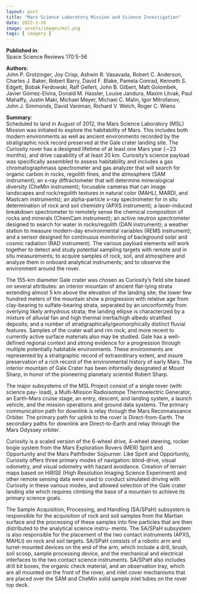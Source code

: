 ```yaml
---
layout: post
title: "Mars Science Laboratory Mission and Science Investigation"
date: 2022-1-16
image: assets/images/msl.png
tags: [ imagery ]
---
```


**Published in**:   
Space Science Reviews 170:5-56

**Authors**:   
John P. Grotzinger, Joy Crisp, Ashwin R. Vasavada, Robert C. Anderson, Charles J. Baker, Robert Barry, David F. Blake, Pamela Conrad, Kenneth S. Edgett, Bobak Ferdowski, Ralf Gellert, John B. Gilbert, Matt Golombek, Javier Gómez-Elvira, Donald M. Hassler, Louise Jandura, Maxim Litvak, Paul Mahaffy, Justin Maki, Michael Meyer, Michael C. Malin, Igor Mitrofanov, John J. Simmonds, David Vaniman, Richard V. Welch, Roger C. Wiens

**Summary**:   
Scheduled to land in August of 2012, the Mars Science Laboratory (MSL) Mission was initiated to explore the habitability of Mars. This includes both modern environments as well as ancient environments recorded by the stratigraphic rock record preserved at the Gale crater landing site. The Curiosity rover has a designed lifetime of at least one Mars year (∼23 months), and drive capability of at least 20 km. Curiosity’s science payload was specifically assembled to assess habitability and includes a gas chromatographmass spectrometer and gas analyzer that will search for organic carbon in rocks, regolith fines, and the atmosphere (SAM instrument); an x-ray diffractometer that will determine mineralogical diversity (CheMin instrument); focusable cameras that can image landscapes and rock/regolith textures in natural color (MAHLI, MARDI, and Mastcam instruments); an alpha-particle x-ray spectrometer for in situ determination of rock and soil chemistry (APXS instrument); a laser-induced breakdown spectrometer to remotely sense the chemical composition of rocks and minerals (ChemCam instrument); an active neutron spectrometer designed to search for water in rocks/regolith (DAN instrument); a weather station to measure modern-day environmental variables (REMS instrument); and a sensor designed for continuous monitoring of background solar and cosmic radiation (RAD instrument). The various payload elements will work together to detect and study potential sampling targets with remote and in situ measurements; to acquire samples of rock, soil, and atmosphere and analyze them in onboard analytical instruments; and to observe the environment around the rover.

The 155-km diameter Gale crater was chosen as Curiosity’s field site based on several attributes: an interior mountain of ancient flat-lying strata extending almost 5 km above the elevation of the landing site; the lower few hundred meters of the mountain show a progression with relative age from clay-bearing to sulfate-bearing strata, separated by an unconformity from overlying likely anhydrous strata; the landing ellipse is characterized by a mixture of alluvial fan and high thermal inertia/high albedo stratified deposits; and a number of stratigraphically/geomorphically distinct fluvial features. Samples of the crater wall and rim rock, and more recent to currently active surface materials also may be studied. Gale has a well-defined regional context and strong evidence for a progression through multiple potentially habitable environments. These environments are represented by a stratigraphic record of extraordinary extent, and insure preservation of a rich record of the environmental history of early Mars. The interior mountain of Gale Crater has been informally designated at Mount Sharp, in honor of the pioneering planetary scientist Robert Sharp.

The major subsystems of the MSL Project consist of a single rover (with science pay- load), a Multi-Mission Radioisotope Thermoelectric Generator, an Earth-Mars cruise stage, an entry, descent, and landing system, a launch vehicle, and the mission operations and ground data systems. The primary communication path for downlink is relay through the Mars Reconnaissance Orbiter. The primary path for uplink to the rover is Direct-from-Earth. The secondary paths for downlink are Direct-to-Earth and relay through the Mars Odyssey orbiter.

Curiosity is a scaled version of the 6-wheel drive, 4-wheel steering, rocker bogie system from the Mars Exploration Rovers (MER) Spirit and Opportunity and the Mars Pathfinder Sojourner. Like Spirit and Opportunity, Curiosity offers three primary modes of navigation: blind-drive, visual odometry, and visual odometry with hazard avoidance. Creation of terrain maps based on HiRISE (High Resolution Imaging Science Experiment) and other remote sensing data were used to conduct simulated driving with Curiosity in these various modes, and allowed selection of the Gale crater landing site which requires climbing the base of a mountain to achieve its primary science goals.

The Sample Acquisition, Processing, and Handling (SA/SPaH) subsystem is responsible for the acquisition of rock and soil samples from the Martian surface and the processing of these samples into fine particles that are then distributed to the analytical science instru- ments. The SA/SPaH subsystem is also responsible for the placement of the two contact instruments (APXS, MAHLI) on rock and soil targets. SA/SPaH consists of a robotic arm and turret-mounted devices on the end of the arm, which include a drill, brush, soil scoop, sample processing device, and the mechanical and electrical interfaces to the two contact science instruments. SA/SPaH also includes drill bit boxes, the organic check material, and an observation tray, which are all mounted on the front of the rover, and inlet cover mechanisms that are placed over the SAM and CheMin solid sample inlet tubes on the rover top deck.
